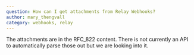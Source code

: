 ```yaml
---
question: How can I get attachments from Relay Webhooks?
author: mary_thengvall
category: webhooks, relay
---
```

The attachments are in the RFC_822 content. There is not currently an API to automatically parse those out but we are looking into it.
